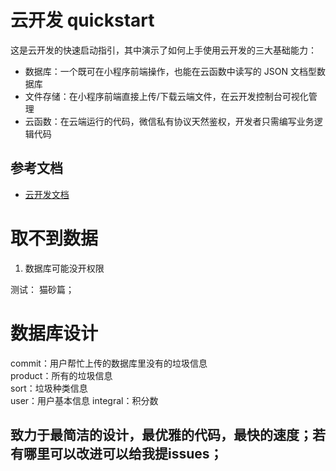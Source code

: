 # 云开发 quickstart

这是云开发的快速启动指引，其中演示了如何上手使用云开发的三大基础能力：

- 数据库：一个既可在小程序前端操作，也能在云函数中读写的 JSON 文档型数据库
- 文件存储：在小程序前端直接上传/下载云端文件，在云开发控制台可视化管理
- 云函数：在云端运行的代码，微信私有协议天然鉴权，开发者只需编写业务逻辑代码

## 参考文档

- [云开发文档](https://developers.weixin.qq.com/miniprogram/dev/wxcloud/basis/getting-started.html)

# 取不到数据
1. 数据库可能没开权限

测试：
猫砂篇；

# 数据库设计
commit：用户帮忙上传的数据库里没有的垃圾信息  
product：所有的垃圾信息  
sort：垃圾种类信息  
user：用户基本信息
integral：积分数


## 致力于最简洁的设计，最优雅的代码，最快的速度；若有哪里可以改进可以给我提issues；


